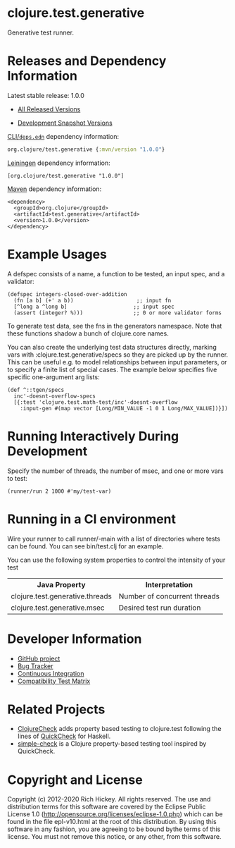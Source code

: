 clojure.test.generative
========================================

Generative test runner.

Releases and Dependency Information
========================================

Latest stable release: 1.0.0

* [All Released Versions](http://search.maven.org/#search%7Cgav%7C1%7Cg%3A%22org.clojure%22%20AND%20a%3A%22test.generative%22)

* [Development Snapshot Versions](https://oss.sonatype.org/index.html#nexus-search;gav~org.clojure~test.generative~~~)

[CLI/`deps.edn`](https://clojure.org/reference/deps_and_cli) dependency information:
```clojure
org.clojure/test.generative {:mvn/version "1.0.0"}
```

[Leiningen](https://github.com/technomancy/leiningen) dependency information:

    [org.clojure/test.generative "1.0.0"]

[Maven](http://maven.apache.org/) dependency information:

    <dependency>
      <groupId>org.clojure</groupId>
      <artifactId>test.generative</artifactId>
      <version>1.0.0</version>
    </dependency>


Example Usages
========================================

A defspec consists of a name, a function to be tested, an input spec,
and a validator:

    (defspec integers-closed-over-addition
      (fn [a b] (+' a b))                    ;; input fn
      [^long a ^long b]                     ;; input spec
      (assert (integer? %)))                ;; 0 or more validator forms

To generate test data, see the fns in the generators namespace. Note
that these functions shadow a bunch of clojure.core names.

You can also create the underlying test data structures directly,
marking vars with :clojure.test.generative/specs so they are picked up
by the runner.  This can be useful e.g. to model relationships between
input parameters, or to specify a finite list of special cases. The
example below specifies five specific one-argument arg lists:

    (def ^::tgen/specs
      inc'-doesnt-overflow-specs
      [{:test 'clojure.test.math-test/inc'-doesnt-overflow
        :input-gen #(map vector [Long/MIN_VALUE -1 0 1 Long/MAX_VALUE])}])


Running Interactively During Development 
========================================

Specify the number of threads, the number of msec, and one or more
vars to test:

    (runner/run 2 1000 #'my/test-var)


Running in a CI environment
========================================

Wire your runner to call runner/-main with a list of directories where
tests can be found.  You can see bin/test.clj for an example.

You can use the following system properties to control the intensity
of your test

<table>
  <tr>
    <th>Java Property</th><th>Interpretation</th>
  </tr>
  <tr>
    <td>clojure.test.generative.threads</td><td>Number of concurrent threads</td>
  </tr>
  <tr>
    <td>clojure.test.generative.msec</td><td>Desired test run duration</td>
  </tr>
</table>

Developer Information
========================================

* [GitHub project](https://github.com/clojure/test.generative)
* [Bug Tracker](https://clojure.atlassian.net/browse/TGEN)
* [Continuous Integration](https://build.clojure.org/job/test.generative/)
* [Compatibility Test Matrix](https://build.clojure.org/job/test.generative-test-matrix/)

Related Projects
========================================

* [ClojureCheck](https://bitbucket.org/kotarak/clojurecheck) adds
  property based testing to clojure.test following the lines of
  [QuickCheck](http://en.wikipedia.org/wiki/QuickCheck) for Haskell.
* [simple-check](https://github.com/reiddraper/simple-check) is a
  Clojure property-based testing tool inspired by QuickCheck.

Copyright and License
========================================

Copyright (c) 2012-2020 Rich Hickey. All rights reserved.  The use and distribution terms for this software are covered by the Eclipse Public License 1.0 (http://opensource.org/licenses/eclipse-1.0.php) which can be found in the file epl-v10.html at the root of this distribution. By using this software in any fashion, you are agreeing to be bound bythe terms of this license.  You must not remove this notice, or any other, from this software.
